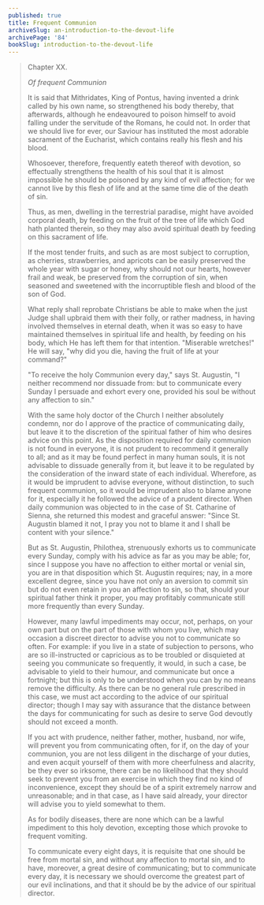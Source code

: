 ```yaml
---
published: true
title: Frequent Communion
archiveSlug: an-introduction-to-the-devout-life
archivePage: '84'
bookSlug: introduction-to-the-devout-life
---
```


> Chapter XX.
>
> *Of frequent Communion*
>
> It is said that Mithridates, King of Pontus, having invented a drink called by his own name, so strengthened his body thereby, that afterwards, although he endeavoured to poison himself to avoid falling under the servitude of the Romans, he could not. In order that we should live for ever, our Saviour has instituted the most adorable sacrament of the Eucharist, which contains really his flesh and his blood.
>
> Whosoever, therefore, frequently eateth thereof with devotion, so effectually strengthens the health of his soul that it is almost impossible he should be poisoned by any kind of evil affection; for we cannot live by
this flesh of life and at the same time die of the death of sin.
>
> Thus, as men, dwelling in the terrestrial paradise, might have avoided corporal death, by feeding on the fruit of the tree of life which God hath planted therein, so they may also avoid spiritual death by feeding on this sacrament of life.
>
> If the most tender fruits, and such as are most subject to corruption, as cherries, strawberries, and apricots can be easily preserved the whole year with sugar or honey, why should not our hearts, however frail and weak, be preserved from the corruption of sin, when seasoned and sweetened with the incorruptible flesh and blood of the son of God.
>
> What reply shall reprobate Christians be able to make when the just Judge shall upbraid them with their folly, or rather madness, in having involved themselves in eternal death, when it was so easy to have maintained themselves in spiritual life and health, by feeding on his body, which He has left them for that intention. "Miserable wretches!" He will say, "why did you die, having the fruit of life at your command?"
>
> "To receive the holy Communion every day," says St. Augustin, "I neither recommend nor dissuade from: but to communicate every Sunday I persuade and exhort every one, provided his soul be without any affection to sin."
>
> With the same holy doctor of the Church I neither absolutely condemn, nor do I approve of the practice of communicating daily, but leave it to the discretion of the spiritual father of him who desires advice on this point. As the disposition required for daily communion is not found in everyone, it is not prudent to recommend it generally to all; and as it may be found perfect in many human souls, it is not advisable to dissuade generally from it, but leave it to be regulated by the consideration of the inward state of each individual. Wherefore, as it would be imprudent to advise everyone, without distinction, to such frequent communion, so it would be imprudent also to blame anyone for it, especially it he followed the advice of a prudent director. When daily communion was objected to in the case of St. Catharine of Sienna, she returned this modest and graceful answer: "Since St. Augustin blamed it not, I pray you not to blame it and I shall be content with your silence."
>
> But as St. Augustin, Philothea, strenuously exhorts us to communicate every Sunday, comply with his advice as far as you may be able; for, since I suppose you have no affection to either mortal or venial sin, you are in that disposition which St. Augustin requires; nay, in a more excellent degree, since you have not only an aversion to commit sin but do not even retain in you an affection to sin, so that, should your spiritual father think it proper, you may profitably communicate still more frequently than every Sunday.
>
> However, many lawful impediments may occur, not, perhaps, on your own part but on the part of those with whom you live, which may occasion a discreet director to advise you not to communicate so often. For example: if you live in a state of subjection to persons, who are so ill-instructed or capricious as to be troubled or disquieted at seeing you communicate so frequently, it would, in such a case, be advisable to yield to their humour, and communicate but once a fortnight; but this is only to be understood when you can by no means remove the difficulty. As there can be no general rule prescribed in this case, we must act according to the advice of our spiritual director; though I may say with assurance that the distance between the days for communicating for such as desire to serve God devoutly should not exceed a month.
>
> If you act with prudence, neither father, mother, husband, nor wife, will prevent you from communicating often, for if, on the day of your communion, you are not less diligent in the discharge of your duties, and even acquit yourself of them with more cheerfulness and alacrity, be they ever so irksome, there can be no likelihood that they should seek to prevent you from an exercise in which they find no kind of inconvenience, except they should be of a spirit extremely narrow and unreasonable; and in that case, as I have said already, your director will advise you to yield somewhat to them.
>
> As for bodily diseases, there are none which can be a lawful impediment to this holy devotion, excepting those which provoke to frequent vomiting.
>
> To communicate every eight days, it is requisite that one should be free from mortal sin, and without any affection to mortal sin, and to have, moreover, a great desire of communicating; but to communicate every day, it is necessary we should overcome the greatest part of our evil inclinations, and that it should be by the advice of our spiritual director.
